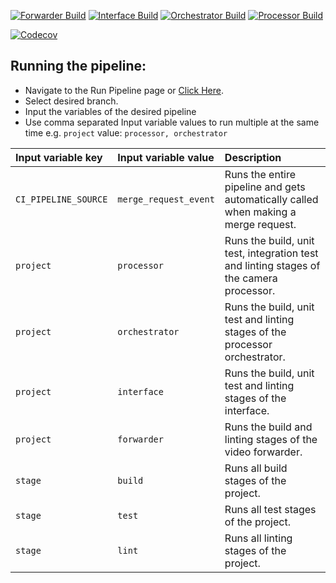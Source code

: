 [![Forwarder Build](https://github.com/UU-tracktech/tracktech/actions/workflows/Forwarder_Build.yml/badge.svg)](https://github.com/UU-tracktech/tracktech/actions/workflows/Forwarder_Build.yml)
[![Interface Build](https://github.com/UU-tracktech/tracktech/actions/workflows/Interface_Build.yml/badge.svg)](https://github.com/UU-tracktech/tracktech/actions/workflows/Interface_Build.yml)
[![Orchestrator Build](https://github.com/UU-tracktech/tracktech/actions/workflows/Orchestrator_Build.yml/badge.svg)](https://github.com/UU-tracktech/tracktech/actions/workflows/Orchestrator_Build.yml)
[![Processor Build](https://github.com/UU-tracktech/tracktech/actions/workflows/Processor_Build.yml/badge.svg)](https://github.com/UU-tracktech/tracktech/actions/workflows/Processor_Build.yml)

[![Codecov](https://codecov.io/gh/UU-tracktech/tracktech/branch/develop/graph/badge.svg?token=swMWxrC43A)](https://codecov.io/gh/UU-tracktech/tracktech)

## Running the pipeline:

- Navigate to the Run Pipeline page or <a href="https://git.science.uu.nl/e.w.j.bangma/tracktech/-/pipelines/new" target="_blank">Click Here</a>.
- Select desired branch.
- Input the variables of the desired pipeline
- Use comma separated Input variable values to run multiple at the same time e.g. `project` value: `processor, orchestrator`

| Input variable key   | Input variable value  | Description                                                                             |
| :------------------- | :-------------------- | :-------------------------------------------------------------------------------------- |
| `CI_PIPELINE_SOURCE` | `merge_request_event` | Runs the entire pipeline and gets automatically called when making a merge request.     |
| `project`            | `processor`           | Runs the build, unit test, integration test and linting stages of the camera processor. |
| `project`            | `orchestrator`        | Runs the build, unit test and linting stages of the processor orchestrator.             |
| `project`            | `interface`           | Runs the build, unit test and linting stages of the interface.                          |
| `project`            | `forwarder`           | Runs the build and linting stages of the video forwarder.                               |
| `stage`              | `build`               | Runs all build stages of the project.                                                   |
| `stage`              | `test`                | Runs all test stages of the project.                                                    |
| `stage`              | `lint`                | Runs all linting stages of the project.                                                 |
